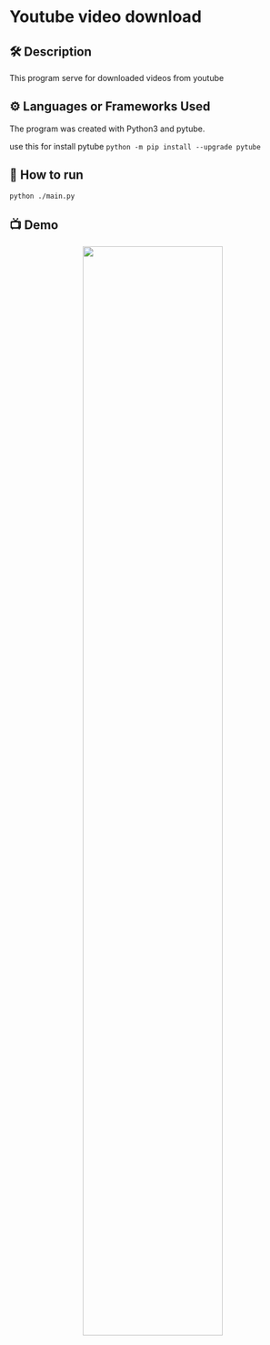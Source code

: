 # Youtube video download

<!--An image is an illustration for your project, the tip here is using your sense of humour as much as you can :D

You can copy paste my markdown photo insert as following:
<p align="center">
<img src="your-source-is-here" width=40% height=40%>
-->

## 🛠️ Description

<!--Remove the below lines and add yours -->

This program serve for downloaded videos from youtube

## ⚙️ Languages or Frameworks Used

<!--Remove the below lines and add yours -->

The program was created with Python3 and pytube.

use this for install pytube
`python -m pip install --upgrade pytube`

<!-- Modules required to be able to use the script successfully
and how to install them.
(If there are a lot of them, including a `requirements.txt` file will work better.) -->

## 🌟 How to run

<!--Remove the below lines and add yours -->

`python ./main.py`

## 📺 Demo
<p align="center">
<img
src="https://github.com/ndleah/python-mini-project/blob/main/IMG/Youtube_video_download.png"
width=70% height=70%>
